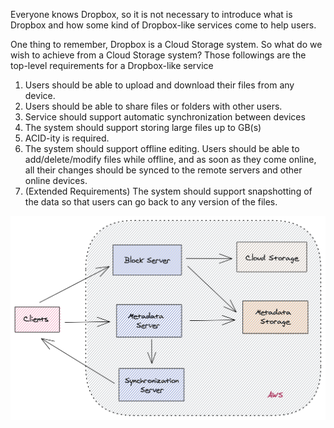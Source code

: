 Everyone knows Dropbox, so it is not necessary to introduce what is Dropbox and how some kind of Dropbox-like services come to help users. <br />

One thing to remember, Dropbox is a Cloud Storage system. So what do we wish to achieve from a Cloud Storage system? Those followings are the top-level requirements for a Dropbox-like service </br>

1. Users should be able to upload and download their files from any device.
2. Users should be able to share files or folders with other users.
3. Service should support automatic synchronization between devices
4. The system should support storing large files up to GB(s)
5. ACID-ity is required. 
6. The system should support offline editing. Users should be able to add/delete/modify files while offline, and as soon as they come online, all their changes should be synced to the remote
servers and other online devices.
7. (Extended Requirements) The system should support snapshotting of the data so that users can go back to any version of the files.

![alt text](https://github.com/PhVHoang/practice-system-design-with-AWS/blob/master/design-dropbox/Dropbox.png?raw=true)
